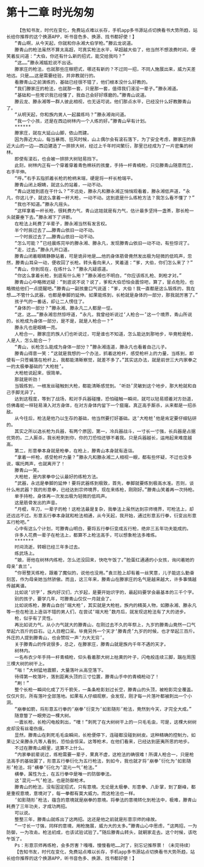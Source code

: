 # 第十二章 时光匆匆
        【告知书友，时代在变化，免费站点难以长存，手机app多书源站点切换看书大势所趋，站长给你推荐的这个换源APP，听书音色多、换源、找书都好使！】
       “青山啊，从今天起，你就和你永湘大伯学枪。”滕云龙说道。
       滕青山的枪法虽然不算太高超，可真实枪法水平，早超越大伯了，他当然不想浪费时间，便笑着反问道：“大伯，你还有什么新的招式，能交给我吗？”
       “这……”滕永湘尴尬说不出话。
       滕家庄的枪法，也就那些庄稼把式，哪还有新的？不过同一招，不同人施展出来，威力天差地远。只是……这是需要经验，并非教就行的。
       看滕青山之前演练的，基础已经很不错了，他们根本没什么好教的。
       “我们滕家庄的枪法，也就那一套，只是那一套，值得我们浸淫一辈子。”滕永湘道。
       “基础和一些常识我已经懂了，我自己会好好琢磨的。”滕青山说道。
       滕云龙、滕永湘等一群人彼此相视，也无话可说。他们那点水平，已经没什么好教滕青山了。
       “从明天起，你和族内男人一起晨练吗？”滕永湘询问道。
       “我一个小孩，还是在西边树林内一个人练的好。”滕青山早有计划。
       ******
       滕家庄，就在大延山山脚，依山而建。
       因为靠近大山，每当暴雨、狂风时候，山上偶尔会有滚石落下，为了安全考虑，滕家庄的靠近大山的一边——西边建造了一排排大树，经过上千年时间繁衍，那里已经成为了一片密集的树林。
       即使有滚石，也会被一排排大树轻易挡下。
       此刻，树林内正有一个穿着穿着青色棉袄的孩童，手持一杆青楠枪，只见滕青山随意而立，右手平伸。
       “呼。”右手五指抓着长枪的枪柄末端，硬是将一杆长枪端平。
       滕青山闭上眼睛，就这么的站着，一动不动。
       “青山这娃到底在干什么？”不远处，滕永凡和滕永湘正悄悄观看着，滕永湘低声道，“永凡，你这儿子，就这么拿着一杆大枪，一动不动。这到底是什么练枪方法？我怎么看不懂了？”
       “我也不知道。”滕永凡摇头。
       “这样拿着一杆长枪，很耗费力气，青山这娃就是有力气，估计最多坚持一盏茶，那长枪一头就要垂下去。”滕永湘下了评断。
       在枪法上耗费了半辈子，滕永湘当然有发言权。
       半个时辰过去了……滕青山依旧一动不动。
       一个时辰过去了……滕青山依旧一动不动。
       “怎么可能？”已经晨练完毕的滕永湘、滕永凡，发现滕青山依旧一动不动，有些惊诧了。
       “走，过去。”滕永凡开口道。
       滕青山闭着眼睛静静站着，可是诡异地是……他的身体筋骨竟然发出极为轻微的低鸣声，忽然，滕青山耳朵一动，便收回了长枪。转头看向来人，笑着道：“爹，大伯，你们怎么来了？”
       “青山，你到现在，在练什么？”滕永凡疑惑道。
       “你这么拿着长枪，到底有什么用？”滕永湘也不明白，“你应该练扎枪、刺枪才对。”
       滕青山心中略微迟疑：“到底说不说？说了，爹和大伯恐怕会震惊吧，算了，冒点危险，也略微给他们一点提醒吧。”滕青山一副孩童口气说道：“爹，大伯！我一直都是这么锻炼的，我在想……不管什么武器，也都是拳脚的延伸。如果能练到，长枪就是身体的一部分，那我就厉害了。”
       孩子气的一番话，却让二人愣住了。
       “身体的一部分？”滕永湘、滕永凡二人都是一怔。
       “这，这……”滕永湘忽然惊呼道，“永凡，我曾经听说过‘人枪合一’这一个境界，青山所说的，长枪成为身体一部分，是不是，就是人枪合一？”
       滕永凡也是眼睛一亮。
       人枪合一，滕家庄的族人们也听说过，可是谁也不知道，怎么能达到那地步，毕竟枪是枪，人是人，怎么能合一？
       “青山，长枪怎么能成为身体一部分？”滕永湘连道，滕永凡也看着自己儿子。
       滕青山得意一笑：“这就是我想的一个办法，抓着这枪杆，感受枪杆上的力量，当练到，即使有一只苍蝇落在枪杆上，我都能清晰察觉，就差不多了。”其实这办法，就是前世三大内家拳之一的太极拳基础的‘大枪桩’。
       大枪桩说起来，很简单。
       那就是听劲！
       当锻炼到，一根发丝碰触到大枪，都能清晰感觉到。‘听劲’灵敏到这个地步，那大枪就和自己手脚无异了。
       达到这程度，等到了战场，和对手兵器碰撞，恐怕碰触一瞬间，就可以轻易顺着对方劲道，仿佛毒蛇一样轻易滑入对方身体，在对方身体内留下一个窟窿。真正高手厮杀，从来都是一招杀敌。
       从今往后，枪法是他乃以生存的基础，他当然要打好基础。这‘大枪桩’他是肯定要仔细钻研的。
       其实之所以选长枪为兵器，有两个原因，第一，冷兵器战斗，一寸长一寸强，长兵器是占据优势的。二人厮杀，我长枪刺到你，你的刀恐怕还够不着我。只是兵器越长，运用起来难度越高。
       第二，形意拳本身就是枪拳，在枪上，滕青山本身就有造诣。
       “拿着一杆枪，感受枪杆力量？”滕永凡和滕永湘二人相视一眼，都有些怀疑，不过也没多说，嘱托两声，也就离开了！
       滕青山一笑。
       大枪桩，是内家拳中公认最好的练枪方法。
       “武器，永远是拳脚的延伸！要将武器练到极致，首先，拳脚就要练到极高水准。否则，谈什么用武器？我的形意拳，已经达到宗师境界，现在来练枪，刚刚好。”滕青山笑着再一次持枪。
       单手持枪，身体再一次发出极为轻微的低鸣声。
       这是筋骨发出的声音。
       “月棍，年刀，一辈子的枪！这枪法最是复杂，我拳法上虽然达到宗师境界，可枪法上，却还远远不过。形意五行拳本身就和枪法相通，从今天起，我开始，通过形意五行拳，衍变出形意五行枪吧。”
       心中有这么个计划，可滕青山明白，要将五行拳衍变成五行枪，绝非三五年功夫能成的。
       许多人花费一辈子在枪法上，都算不上枪法高手，可以想象枪法多难练。
       *******
       时间流逝，转眼已经三年多过去。
       练武场上。
       “娘，哥他在树林内练枪，怎么还没回来，快吃午饭了。”脸蛋红通通的小女孩，询问着她的母亲‘袁兰’。
       “你哥整天练枪，跟着了魔似的，说他也没用。”袁兰脸上却有着一丝笑意，儿子能这么勤奋刻苦，作为母亲她当然骄傲。而且，这三年来，滕青山在滕家庄的名气是越来越大，许多事情越传越离谱。
       比如说‘识字’，族内好汉们，六岁起，是要开始识字的，最起码要学会最基本的三千个字。
       别的孩子，要学几年，可滕青山仅仅一月就会了。
       比如说练枪，滕青山自创‘端大枪’，其实就是大枪桩。族内的精英人物，如滕永湘、滕永凡等一些在枪法上造诣不错的男人们，在尝试‘端大枪’数月后，就发现这枪法有了大的进步。
       枪，似乎有了灵性。
       再比如说力气，从小力气就大的滕青山，在刚过去不久的年祭上，九岁的滕青山竟然一口气举起六百斤的巨石。让人目瞪口呆。毕竟另外一个天才‘滕青虎’九岁的时候，也才举起三百斤。外庄的人提到滕青山，也会赞叹一声‘力大无穷’。
       关于滕青山的传说很多，总之，在滕家庄，滕青山就是族内千年不遇的天才。
       树林内。
       一名布衣少年手持一杆青楠枪，仰头看着那大树上枯黄的叶子，闪电般连续三脚，踹在周围三棵大树的树干上。
       “嗡！”大树猛地震颤，大量落叶从高空落下。
       待得第一枚落叶，落到距离头顶的三寸位置，滕青山手中的青楠枪动了！
       “刷！”
       整个长枪一瞬间化成了万千箭矢，一条条枪影划过长空，滕青山的头顶，被枪影完全覆盖。仅仅片刻，所有落叶全部落地。如果有人仔细观察，会发现，刚才每一片落叶都被刺出一个小洞。
       “崩拳如箭，将形意五行拳的‘崩拳’衍变为‘如影随形’枪法，竟然到今天，才完全大成。”
       随意瞥了一眼旁边一棵大树。
       一震长枪，长枪闪电般刺出，“噗！”刺死了在大树树干上的一只毛毛虫，可是，这棵大树树皮却没有丝毫伤痕。
       显然，滕青山在刺死毛毛虫瞬间，长枪便停下，连碰都没碰到树皮。这种精确的控制力，如果让父亲滕永凡等人看到，恐怕会惊呆。这等枪术，在他们看来，已经达到匪夷所思的地步。
       不过在滕青山眼里，这算不上什么。
       “内家拳前辈说过，练枪需要一辈子，果真不虚，这枪法的确很难！所谓人枪合一，只是枪法高手的基础罢了，形意五行拳衍化为五行枪法，到如今，我也就才将‘崩拳’衍化为‘如影随形’枪法，将‘横拳’衍化为‘混元一气’枪法。”
       横拳，属性为土，在五行拳中是唯一的防御拳法。
       这‘混元一气’枪法，也是防御枪术。
       滕青山的枪法，没有固定招式，只有意境。无论是太极拳、形意拳、八卦掌，到了巅峰，都是重视意境，意境对了，每一拳都有莫大威力。而这枪法也一样。
       ‘如影随形’枪法，蕴含的意境就是崩拳的意境。将拳法的意境转化到枪法中，极难，滕青山耗费了三年功夫，才成功两招。
       可以说。
       整整三年，滕青山就练出了这两招。这还是他之前就是形意宗师的缘故。
       “一寸长一寸强，同样的意境，用枪施展，威力大的太多。”滕青山心中思虑，“这两招，一为防御，一为攻击。枪法初成，也该试验试验了。”随后滕青山转头，就朝家走去。这个时候，该吃午饭了。
       Ps：形意宗师再练枪，会多厉害？嘎嘎，慢慢看吧……对了，别忘记推荐票！（未完待续）
       【告知书友，时代在变化，免费站点难以长存，手机app多书源站点切换看书大势所趋，站长给你推荐的这个换源APP，听书音色多、换源、找书都好使！】